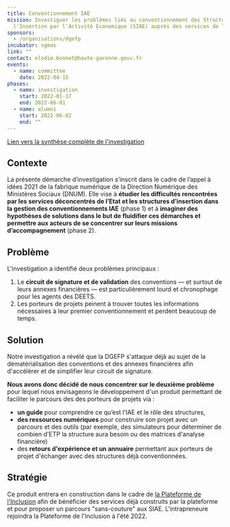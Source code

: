 ```yaml
---
title: Conventionnement IAE
mission: Investiguer les problèmes liés au conventionnement des Structures de
  l'Insertion par l'Activité Economique (SIAE) auprès des services de l'État.
sponsors:
  - /organisations/dgefp
incubator: sgmas
link: ""
contact: elodie.bonnet@haute-garonne.gouv.fr
events:
  - name: committee
    date: 2022-04-15
phases:
  - name: investigation
    start: 2022-01-17
    end: 2022-06-01
  - name: alumni
    start: 2022-06-02
    end: ""
---
```

[Lien vers la synthèse complète de l'investigation](https://docs.google.com/document/d/1k-618voE5U_zWq-zq48U7XnQNvzTiKApMmeZiUxkkZk/edit?usp=sharing)

## Contexte
La présente démarche d’investigation s’inscrit dans le cadre de l’appel à idées 2021 de la fabrique numérique de la Direction Numérique des Ministères Sociaux (DNUM). Elle vise à **étudier les difficultés rencontrées par les services déconcentrés de l’Etat et les structures d’insertion dans la gestion des conventionnements IAE** (phase 1) et à **imaginer des hypothèses de solutions dans le but de fluidifier ces démarches et permettre aux acteurs de se concentrer sur leurs missions d’accompagnement** (phase 2). 

## Problème
L'investigation a identifié deux problèmes principaux :
1. Le **circuit de signature et de validation** des conventions — et surtout de leurs annexes financières — est particulièrement lourd et chronophage pour les agents des DEETS.
1. Les porteurs de projets peinent à trouver toutes les informations nécessaires à leur premier conventionnement et perdent beaucoup de temps.

## Solution
Notre investigation a révélé que la DGEFP s'attaque déjà au sujet de la dématérialisation des conventions et des annexes financières afin d'accélérer et de simplifier leur circuit de signature. 

**Nous avons donc décidé de nous concentrer sur le deuxième problème** pour lequel nous envisageons le développement d'un produit permettant de faciliter le parcours des des porteurs de projets via :
- **un guide** pour comprendre ce qu’est l’IAE et le rôle des structures,
- **des ressources numériques** pour construire son projet avec un parcours et des outils (par exemple, des simulateurs pour déterminer de combien d'ETP la structure aura besoin ou des matrices d'analyse financière)
- des **retours d'expérience et un annuaire** permettant aux porteurs de projet d'échanger avec des structures déjà conventionnées.

## Stratégie
Ce produit entrera en construction dans le cadre de [la Plateforme de l'Inclusion](https://beta.gouv.fr/startups/itou.html) afin de bénéficier des services déjà construits par la plateforme et pour proposer un parcours "sans-couture" aux SIAE. L'intrapreneure rejoindra la Plateforme de l'Inclusion à l'été 2022.
